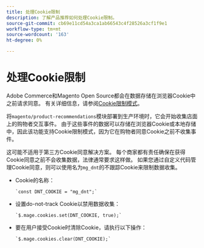 ```yaml
---
title: 处理Cookie限制
description: 了解产品推荐如何处理Cookie限制。
source-git-commit: cb69e11cd54a3ca1ab66543c4f28526a3cf1f9e1
workflow-type: tm+mt
source-wordcount: '163'
ht-degree: 0%

---
```


# 处理Cookie限制

Adobe Commerce和Magento Open Source都会在数据存储在浏览器Cookie中之前请求同意。 有关详细信息，请参阅[Cookie限制模式](https://experienceleague.adobe.com/docs/commerce-admin/start/compliance/privacy/compliance-cookie-law.html)。

将`magento/product-recommendations`模块部署到生产环境时，它会开始收集店面上的购物者交互事件。 由于这些事件的数据可以存储在浏览器Cookie或本地存储中，因此该功能支持Cookie限制模式，因为它在购物者同意Cookie之前不收集事件。

这可能不适用于第三方Cookie同意解决方案。 每个商家都有责任确保在获得Cookie同意之前不会收集数据，法律通常要求这样做。 如果您通过自定义代码管理Cookie同意，则可以使用名为`mg_dnt`的不跟踪Cookie来限制数据收集。

- Cookie的名称：

  ```text
  `const DNT_COOKIE = "mg_dnt";`
  ```

- 设置do-not-track Cookie以禁用数据收集：

  ```text
  `$.mage.cookies.set(DNT_COOKIE, true);`
  ```

- 要在用户接受Cookie时清除Cookie，请执行以下操作：

  ```text
  `$.mage.cookies.clear(DNT_COOKIE);`
  ```
